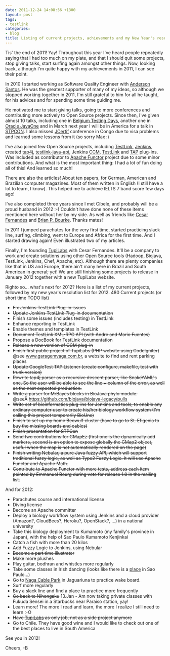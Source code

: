 ```yaml
---
date: 2011-12-24 14:08:56 +1300
layout: post
tags:
- testlink
categories:
- blog
title: Listing of current projects, achievements and my New Year's resolutions
---
```


Tis' the end of 2011! Yay! Throughout this year I've heard people repeatedly saying that I had too much on my plate, and that I should quit some projects, stop giving talks, start surfing again amongst other things. Now, looking back, although I'm quite happy with my achievements in 2011, I can see their point.

In 2010 I started working as Software Quality Engineer with <a title="Anderson Santos" href="http://andersonxp.tumblr.com/">Anderson Santos</a>. He was the greatest supporter of many of my ideas, so although we stopped working together in 2011, I'm still grateful to him for all he taught, for his advices and for spending some time guiding me.

He motivated me to start giving talks, going to more conferences and contributing more actively to Open Source projects. Since then, I've given almost 10 talks, including one in <a title="Belgium Testing Days" href="http://www.belgiumtestingdays.com">Belgium Testing Days</a>, another one in<a title="Oracle JavaOne" href="http://www.oracle.com/javaone/lad-pt/"> Oracle JavaOne</a> and in March next year I will be in America for a talk in <a title="STP Con" href="http://www.stpcon.com/">STPCON</a>. I also missed <a title="JCertif" href="http://www.jcertif.com">JCertif</a> conference in Congo due to visa problems and learned some lessons from it (so sorry Max :)

<!--more-->

I've also joined few Open Source projects, including <a title="TestLink" href="http://www.teamst.org">TestLink</a>, <a title="Jenkins CI" href="http://www.jenkins-ci.org">Jenkins</a>, created <a title="tap4j" href="http://www.tap4j.org">tap4j</a>, <a title="TestLink Java API" href="http://testlinkjavaapi.sourceforge.net">testlink-java-api</a>, Jenkins <a title="Jenkins CCM Plug-in" href="http://wiki.jenkins-ci.org/display/JENKINS/CCM+Plugin">CCM</a>, <a title="Jenkins TestLink Plug-in" href="http://wiki.jenkins-ci.org/display/JENKINS/TestLink+Plugin">TestLink</a> and <a title="Jenkins TAP Plug-in" href="http://wiki.jenkins-ci.org/display/JENKINS/TAP+Plugin">TAP</a> plug-ins. Was included as contributor to <a title="Apache Functor" href="http://commons.apache.org/sandbox/functor/">Apache Functor</a> project due to some minor contributions. And what is the most important thing: I had a lot of fun doing all of this! And learned so much!

There are also the articles! About ten papers, for German, American and Brazilian computer magazines. Most of them written in English (I still have a lot to learn, I know). This helped me to achieve IELTS 7 band score few days ago!

I've also completed three years since I met Cibele, and probably will be a proud husband in 2012 :-) Couldn't have done none of these items mentioned here without her by my side. As well as friends like <a title="Cesar Fernandes" href="http://cesinha.com">Cesar Fernandes</a> and <a title="Brian Patrick Bourke Lattes" href="http://buscatextual.cnpq.br/buscatextual/visualizacv.do?metodo=apresentar&amp;id=S4337403&amp;tipo=completo&amp;idiomaExibicao=2">Brian P. Bourke</a>. Thanks mates!

In 2011 I jumped parachutes for the very first time, started practicing slack line, surfing, climbing, went to Europe and Africa for the first time. And I started drawing again! Even illustrated two of my articles.

Finally, I'm founding <a title="TupiLabs" href="http://www.tupilabs.com">TupiLabs</a> with Cesar Fernandes. It'll be a company to work and create solutions using other Open Source tools (Hadoop, Biojava, TestLink, Jenkins, Chef, Apache, etc). Although there are plenty companies like that in US and Europe, there ain't many here in Brazil and South American in general; yet! We are still finishing some projects to release in January 2012 together with a new TupiLabs website.

Righto so... what's next for 2012? Here is a list of my current projects, followed by my new year's resolution list for 2012.
480
Current projects (or short time TODO list)
<ul>
	<li><del>Fix Jenkins TestLink Plug-in issues</del></li>
	<li><del>Update Jenkins TestLink Plug-in documentation</del></li>
	<li>Finish some issues (includes testing) in TestLink</li>
	<li>Enhance reporting in TestLink</li>
	<li>Enable themes and templates in TestLink</li>
	<li><del>Document TestLink XML-RPC API (with Andre and Mario Fuentes)</del></li>
	<li>Propose a DocBook for TestLink documentation</li>
	<li><del>Release a new version of CCM plug-in</del></li>
	<li><del>Finish first public project of TupiLabs (PHP website using CodeIgniter)</del> @see <a title="Garagem Vaga" href="http://www.garagemvaga.com.br">www.garagemvaga.com.br</a>, a website to find and rent parking places</li>
	<li><del>Update GoogleTest TAP Listener (create configure, makefile, test with trunk version)</del></li>
	<li><del>Rewrite tap4j parser as a recursive descent parser, like SnakeYAML's one. So the user will be able to see the line + column of the error, as well as the next expected production.</del></li>
	<li><del>Write a parser for MrBayes blocks in BioJava phylo module.</del> @seeÂ <a href="https://github.com/biojava/biojava-legacy/pulls">https://github.com/biojava/biojava-legacy/pulls</a></li>
	<li><del>Write set of bioinformatics plug-ins for Jenkins and tools, to enable any ordinary computer user to create his/her biology workflow system (I'm calling this project temporarily BioUno)</del></li>
	<li><del>Finish to set up my home Beowulf cluster (have to go to St. Efigenia to buy the missing boards and cables)</del></li>
	<li><del>Finish presentation for STPCon</del></li>
	<li><del>Send two contributions for GMapEz (first one is the dynamically add markers, second is an option to expose globally the GMap2 object, useful when the map is not automatically rendered on the page)</del></li>
	<li><del>Finish writing Nebular, a pure Java fuzzy API, which will support traditional fuzzy logic, as well as Type2 Fuzzy Logic. It will use Apache Functor and Apache Math.</del></li>
	<li><del>Contribute to Apache Functor with more tests, address each item pointed by Emmanuel Bourg during vote for release 1.0 in the mailing list.</del></li>
</ul>
And for 2012:
<ul>
	<li>Parachutes course and international license</li>
	<li>Diving license</li>
	<li>Become an Apache committer</li>
	<li>Deploy a biology workflow system using Jenkins and a cloud provider (Amazon?, CloudBees?, Heroku?, OpenStack?, ...) in a national university</li>
	<li>Take this biology deployment to Kumamoto (my family's province in Japan), with the help of Sao Paulo Kumamoto Kenjinkai</li>
	<li>Catch a fish with more than 20 kilos</li>
	<li>Add Fuzzy Logic to Jenkins, using Nebular</li>
	<li><del>Become a part time illustrator</del></li>
	<li>Make more plushes</li>
	<li>Play guitar, bodhran and whistles more regularly</li>
	<li>Take some classes in Irish dancing (looks like there is a <a title="Irish Dancing" href="http://www.irishdancebrasil.blogspot.com/">place</a> in Sao Paulo...)</li>
	<li>Go to <a title="Naga Cable Park" href="http://nagacp.com.br/">Naga Cable Park</a> in Jaguariuna to practice wake board.</li>
	<li>Surf more regularly</li>
	<li>Buy a slack line and find a place to practice more frequently</li>
	<li><del>Go back to Nihongaku</del> 13.Jan - Am now taking private classes with Fukuda Sensei in a Starbucks near Paraiso station, yay!</li>
	<li>Learn more! The more I read and learn, the more I realize I still need to learn :-O</li>
	<li><del>Have <a title="TupiLabs" href="http://www.tupilabs.com">TupiLabs</a> as only job, not as a side project anymore</del></li>
	<li>Go to Chile. They have good wine and I would like to check out one of the best places to live in South America</li>
</ul>
See you in 2012!

Cheers, -B
